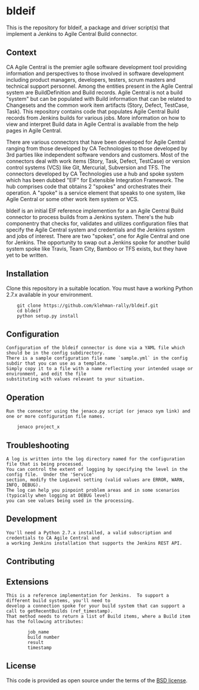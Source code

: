 # bldeif

This is the repository for bldeif, a package and driver script(s) that implement a Jenkins to Agile Central Build connector.

## Context

CA Agile Central is the premier agile software development tool providing information and perspectives to those involved 
in software development including product managers, developers, testers, scrum masters and technical support personnel.
Among the entities present in the Agile Central system are BuildDefinition and Build records.  Agile Central is not a 
build "system" but can be populated with Build information that can be related to Changesets and the common work item 
artifacts (Story, Defect, TestCase, Task).  This repository contains code that populates Agile Central Build records
from Jenkins builds for various jobs.  More information on how to view and interpret Build data in Agile Central is 
available from the help pages in Agile Central.

There are various connectors that have been developed for Agile Central ranging from those developed by CA Technologies
to those developed by 3rd parties like independent software vendors and customers.  Most of the connectors deal with 
work items (Story, Task, Defect, TestCase) or version control systems (VCS) like Git, Mercurial, Subversion and TFS.
The connectors developed by CA Technologies use a hub and spoke system which has been dubbed "EIF" for 
Extensible Integration Framework.  The hub comprises code that obtains 2 "spokes" and orchestrates their operation.
A "spoke" is a service element that speaks to one system, like Agile Central or some other work item system or VCS.

bldeif is an initial EIF reference implemention for a an Agile Central Build connector to process builds from a Jenkins system.
There's the hub componentry that checks for, validates and utilizes configuration files that specify the Agile Central 
system and credentials and the Jenkins system and jobs of interest.  There are two "spokes", one for Agile Central and 
one for Jenkins.   The opportunity to swap out a Jenkins spoke for another build system spoke like Travis, Team City,
Bamboo or TFS exists, but they have yet to be written.

## Installation
   Clone this repository in a suitable location.
   You must have a working Python 2.7.x available in your environment.
```
    git clone https://github.com/klehman-rally/bldeif.git
    cd bldeif
    python setup.py install
```

## Configuration
    Configuration of the bldeif connector is done via a YAML file which should be in the config subdirectory.
    There is a sample configuration file name `sample.yml` in the config subdir that you can use as a template.
    Simply copy it to a file with a name reflecting your intended usage or environment, and edit the file
    substituting with values relevant to your situation.

## Operation

    Run the connector using the jenaco.py script (or jenaco sym link) and one or more configuration file names.
```
    jenaco project_x 
```

## Troubleshooting

    A log is written into the log directory named for the configuration file that is being processed.
    You can control the extent of logging by specifying the level in the config file.  Under the 'Service' 
    section, modify the LogLevel setting (valid values are ERROR, WARN, INFO, DEBUG).
    The log can help you pinpoint problem areas and in some scenarios (typically when logging at DEBUG level)
    you can see values being used in the processing.

## Development

    You'll need a Python 2.7.x installed, a valid subscription and credentials to CA Agile Central and 
    a working Jenkins installation that supports the Jenkins REST API.

## Contributing

## Extensions

    This is a reference implementation for Jenkins.  To support a different build systems, you'll need to 
    develop a connection spoke for your build system that can support a call to getRecentBuilds (ref_timestamp).
    That method needs to return a list of Build items, where a Build item has the following attributes:
```
        job_name
        build number
        result
        timestamp
```

## License

This code is provided as open source under the terms of the [BSD license](http://opensource.org/licenses/BSD-3-Clause).


